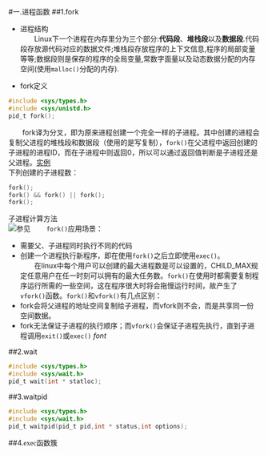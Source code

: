 #一.进程函数
##1.fork
- 进程结构  
&emsp;&emsp;Linux下一个进程在内存里分为三个部分:**代码段**、**堆栈段**以及**数据段**.代码段存放源代码对应的数据文件;堆栈段存放程序的上下文信息,程序的局部变量等等;数据段则是保存的程序的全局变量,常数字面量以及动态数据分配的内存空间(使用`malloc()`分配的内存).

- fork定义
```C
#include <sys/types.h>
#include <sys/unistd.h>
pid_t fork();
```
&emsp;&emsp;fork译为分叉，即为原来进程创建一个完全一样的子进程。其中创建的进程会复制父进程的堆栈段和数据段（使用的是写复制），`fork()`在父进程中返回创建的子进程的进程ID，而在子进程中则返回0，所以可以通过返回值判断是子进程还是父进程。[实例](./fork.c)   
下列创建的子进程数：  
```C
fork();
fork() && fork() || fork();
fork();
```  
 子进程计算方法  
 ![参见](http://geeksforgeeks.org/wp-content/uploads/forkPuzzle4.jpg)
&emsp;&emsp;`fork()`应用场景：  
- 需要父、子进程同时执行不同的代码  
- 创建一个进程执行新程序，即在使用`fork()`之后立即使用`exec()`。  
&emsp;&emsp;在linux中每个用户可以创建的最大进程数是可以设置的，CHILD_MAX规定任意用户在任一时刻可以拥有的最大任务数。`fork()`在使用时都需要复制程序运行所需的一些空间，这在程序很大时将会拖慢运行时间，故产生了`vfork()`函数。`fork()`和`vfork()`有几点区别：  
- fork会将父进程的地址空间复制给子进程，而vfork则不会，而是共享同一份空间数据。
- fork<font>无法保证子进程的执行顺序；而`vfork()`会保证子进程先执行，直到子进程调用`exit()`或`exec()`
*font*

##2.wait
```C
#include <sys/types.h>
#include <sys/wait.h>
pid_t wait(int * statloc);
```
##3.waitpid
```C
#include <sys/types.h>
#include <sys/wait.h>
pid_t waitpid(pid_t pid,int * status,int options);
```

##4.<font face="consolas">exec</font>函数簇
```C

```

